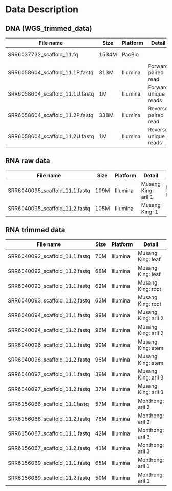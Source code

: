 # Data Description

## DNA (WGS_trimmed_data)

| File name                       | Size  | Platform | Detail               |                                                           |
| ------------------------------- | ----- | -------- | -------------------- | --------------------------------------------------------- |
| SRR6037732_scaffold_11.fq       | 1534M | PacBio   |                      | https://trace.ncbi.nlm.nih.gov/Traces/sra/?run=SRR6037732 |
| SRR6058604_scaffold_11.1P.fastq | 313M  | Illumina | Forward paired read  | https://trace.ncbi.nlm.nih.gov/Traces/sra/?run=SRR6058604 |
| SRR6058604_scaffold_11.1U.fastq | 1M    | Illumina | Forward unique reads |                                                           |
| SRR6058604_scaffold_11.2P.fastq | 338M  | Illumina | Reverse paired read  |                                                           |
| SRR6058604_scaffold_11.2U.fastq | 1M    | Illumina | Reverse unique reads |                                                           |

## RNA raw data

| File name                      | Size | Platform | Detail              |                                                           |
| ------------------------------ | ---- | -------- | ------------------- | --------------------------------------------------------- |
| SRR6040095_scaffold_11.1.fastq | 109M | Illumina | Musang King: aril 1 | https://trace.ncbi.nlm.nih.gov/Traces/sra/?run=SRR6040095 |
| SRR6040095_scaffold_11.2.fastq | 105M | Illumina | Musang King: 1      |                                                           |

## RNA trimmed data

| File name                      | Size | Platform | Detail              |                                                           |
| ------------------------------ | ---- | -------- | ------------------- | --------------------------------------------------------- |
| SRR6040092_scaffold_11.1.fastq | 70M  | Illumina | Musang King: leaf   | https://trace.ncbi.nlm.nih.gov/Traces/sra/?run=SRR6040092 |
| SRR6040092_scaffold_11.2.fastq | 68M  | Illumina | Musang King: leaf   |                                                           |
| SRR6040093_scaffold_11.1.fastq | 62M  | Illumina | Musang King: root   |                                                           |
| SRR6040093_scaffold_11.2.fastq | 63M  | Illumina | Musang King: root   |                                                           |
| SRR6040094_scaffold_11.1.fastq | 99M  | Illumina | Musang King: aril 2 |                                                           |
| SRR6040094_scaffold_11.2.fastq | 96M  | Illumina | Musang King: aril 2 |                                                           |
| SRR6040096_scaffold_11.1.fastq | 99M  | Illumina | Musang King: stem   |                                                           |
| SRR6040096_scaffold_11.2.fastq | 96M  | Illumina | Musang King: stem   |                                                           |
| SRR6040097_scaffold_11.1.fastq | 39M  | Illumina | Musang King: aril 3 |                                                           |
| SRR6040097_scaffold_11.2.fastq | 37M  | Illumina | Musang King: aril 3 |                                                           |
| SRR6156066_scaffold_11.1fastq  | 57M  | Illumina | Monthong: aril 2    |                                                           |
| SRR6156066_scaffold_11.2.fastq | 78M  | Illumina | Monthong: aril 2    |                                                           |
| SRR6156067_scaffold_11.1.fastq | 42M  | Illumina | Monthong: aril 3    |                                                           |
| SRR6156067_scaffold_11.2.fastq | 41M  | Illumina | Monthong: aril 3    |                                                           |
| SRR6156069_scaffold_11.1.fastq | 65M  | Illumina | Monthong: aril 1    |                                                           |
| SRR6156069_scaffold_11.2.fastq | 59M  | Illumina | Monthong: aril 1    |                                                           |

